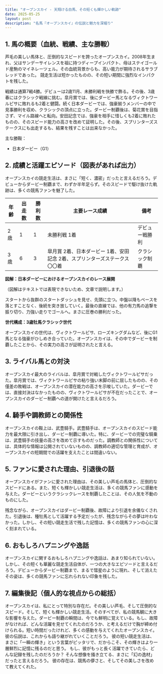 ```yaml
---
title: "オープンスカイ - 天翔ける白馬、その短くも輝かしい軌跡"
date: 2025-05-25
layout: post
description: "名馬『オープンスカイ』の伝説と魅力を深堀り"
---
```


## 1. 馬の概要（血統、戦績、主な勝鞍）

芦毛の美しい馬体と、圧倒的なスピードを誇ったオープンスカイ。2008年生まれ、父はサンデーサイレンスを祖に持つディープインパクト、母はステイゴールド産駒のマイネレーツェル。その血統背景からも、高い能力が期待されるサラブレッドであった。  競走生活は短かったものの、その短い期間に強烈なインパクトを残した。

戦績は通算7戦4勝。デビューは2歳11月、未勝利戦を快勝で飾る。その後、3歳春にはクラシック戦線に挑む。皐月賞では、後にダービー馬となるヴィクトワールピサに敗れるも2着と健闘。続く日本ダービーでは、強豪揃うメンバーの中で見事勝利を収め、クラシックの頂点に立った。ダービー制覇後は、菊花賞を目指さず、マイル路線へと転向。安田記念では、強豪を相手に惜しくも2着に敗れたものの、そのスピード能力の高さを改めて証明した。その後、スプリンターズステークスにも出走するも、結果を残すことは出来なかった。

主な勝鞍：
* 日本ダービー（G1）


## 2. 成績と活躍エピソード（図表があれば出力）

オープンスカイの競走生活は、まさに「短く、濃密」だったと言えるだろう。デビューからダービー制覇まで、わずか半年足らず。そのスピードで駆け抜けた軌跡は、多くの競馬ファンを魅了した。

| 年齢 | 出走数 | 勝利数 | 主要レース成績 | 備考 |
|---|---|---|---|---|
| 2歳 | 1 | 1 | 未勝利戦 1着 | デビュー戦勝利 |
| 3歳 | 6 | 3 | 皐月賞 2着、日本ダービー 1着、安田記念 2着、スプリンターズステークス 〇〇着 | クラシック制覇 |


**図解：日本ダービーにおけるオープンスカイのレース展開**

（図解はテキストでは表現できないため、文章で説明します。）

スタートから抜群のスタートダッシュを見せ、先頭に立つ。中盤以降もペースを落とすことなく、後続を突き放していく。最後の直線では、他の有力馬の追撃を振り切り、力強い走りでゴールへ。まさに圧巻の勝利だった。


**世代構成：3歳牡馬クラシック世代**

オープンスカイの世代は、ヴィクトワールピサ、ローズキングダムなど、後にG1馬となる強豪がひしめき合っていた。オープンスカイは、その中でダービーを制覇したことから、その実力の高さが証明されたと言える。


## 3. ライバル馬との対決

オープンスカイ最大のライバルは、皐月賞で対戦したヴィクトワールピサだった。皐月賞では、ヴィクトワールピサの粘り強い末脚の前に屈したものの、その僅差の敗戦は、オープンスカイの潜在能力の高さを示唆していた。ダービーでは、直接対決はなかったものの、ヴィクトワールピサが不在だったことで、オープンスカイのダービー制覇への道が開けたと言えるだろう。


## 4. 騎手や調教師との関係性

オープンスカイの鞍上は、武豊騎手。武豊騎手は、オープンスカイのスピード能力を最大限に引き出し、ダービー制覇に導いた。特に、ダービーでの完璧な騎乗は、武豊騎手の技量の高さを改めて示すものだった。調教師との関係性については、具体的な情報は公開されていないものの、調教師の適切な管理と育成が、オープンスカイの短期間での活躍を支えたことは間違いない。


## 5. ファンに愛された理由、引退後の話

オープンスカイがファンに愛された理由は、その美しい芦毛の馬体と、圧倒的なスピードにある。また、短くも輝かしい競走生活は、多くの競馬ファンに感動を与えた。ダービーというクラシックレースを制覇したことは、その人気を不動のものにした。

残念ながら、オープンスカイはダービー制覇後、故障により引退を余儀なくされた。引退後は、種牡馬として活躍する予定だったが、残念ながらその夢は叶わなかった。しかし、その短い競走生活で残した記憶は、多くの競馬ファンの心に深く刻まれている。


## 6. おもしろハプニングや逸話

オープンスカイに関するおもしろハプニングや逸話は、あまり知られていない。しかし、その短くも華麗な競走生活自体が、一つの大きなエピソードと言えるだろう。デビューからダービー制覇まで、まるで彗星のように現れ、そして消えたその姿は、多くの競馬ファンに忘れられない印象を残した。


## 7. 編集後記（個人的な視点からの総括）

オープンスカイは、私にとって特別な存在だ。その美しい芦毛、そして圧倒的なスピード。そして、短くも輝かしい競走生活。そのすべてが、私の競馬観に大きな影響を与えた。ダービー制覇の瞬間は、今でも鮮明に覚えている。もし、故障がなければ、どんな活躍を見せてくれたのだろうか、と考えるだけで胸が締め付けられる。短い時間だったけれど、多くの感動を与えてくれたオープンスカイ。彼の伝説は、これからも語り継がれていくことだろう。  彼の短い競走生活は、まさに「一瞬の輝き」という言葉がピッタリで、だからこそ、その輝きはより一層鮮烈に記憶に残るのだと思う。  もし、彼がもっと長く活躍できていたら、どんな記録を残したのだろうか？  そんな想像を掻き立てる、まさに「幻の逸材」だったと言えるだろう。  彼の存在は、競馬の儚さと、そしてその美しさを改めて教えてくれた。
